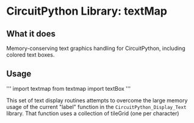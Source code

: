 # CircuitPython Library: textMap

## What it does
Memory-conserving text graphics handling for CircuitPython, including colored text boxes.




## Usage
'''
    import textmap
    from textmap import textBox
'''

This set of text display routines attempts to overcome the large memory usage of the current "label" function in the 
`CircuitPython_Display_Text` library.  That function uses a collection of tileGrid (one per character) 